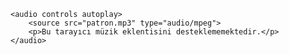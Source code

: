 
<!DOCTYPE html>
<html lang="en">
<head>
    <meta charset="UTF-8">
    <meta http-equiv="X-UA-Compatible" content="IE=edge">
    <meta name="viewport" content="width=device-width, initial-scale=1.0">
    <title>deneme</title>
</head>
<body>

    <audio controls autoplay>
        <source src="patron.mp3" type="audio/mpeg">
        <p>Bu tarayıcı müzik eklentisini desteklememektedir.</p>
    </audio>



</body>

</html>
